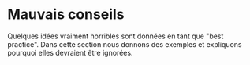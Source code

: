 # Mauvais conseils

Quelques idées vraiment horribles sont données en tant que "best practice". Dans cette section nous donnons des exemples et expliquons pourquoi elles devraient être ignorées.
